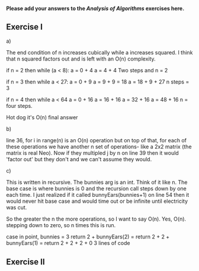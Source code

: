 #### Please add your answers to the ***Analysis of  Algorithms*** exercises here.

## Exercise I

a)
<!-- ```python
 a = 0
    while (a < n * n * n):
      a = a + n * n
``` -->

The end condition of n increases cubically while a increases squared. I think that n squared factors out and is left with an O(n) complexity.

if n = 2 then while (a < 8):
  a = 0 + 4
  a = 4 + 4
  Two steps and n = 2

if n = 3 then while a < 27:
   a = 0 + 9
   a = 9 + 9 = 18
   a = 18 + 9 + 27
   n steps = 3

if n = 4 then while a < 64
   a = 0 + 16
   a = 16 + 16
  a = 32 + 16
  a = 48 + 16
  n = four steps. 

  Hot dog it's O(n) final answer



b)  
<!-- sum = 0
    for i in range(n):
      j = 1
      while j < n:
        j *= 2
        sum += 1 -->


line 36, for i in range(n) is an O(n) operation but on top of that, for each of these operations we have another n set of operations- like a 2x2 matrix (the matrix is real Neo). Now if they multipled j by n on line 39 then it would 'factor out' but they don't and we can't assume they would. 





c) 
<!-- ```
 def bunnyEars(bunnies):
      if bunnies == 0:
        return 0

      return 2 + bunnyEars(bunnies-1)
``` -->

This is written in recursive. The bunnies arg is an int. Think of it like n. The base case is where bunnies is 0 and the recursion call steps down by one each time. I just realized if it called bunnyEars(bunnies+1) on line 54 then it would never hit base case and would time out or be infinite until electricity was cut.

So the greater the n the more operations, so I want to say O(n). Yes, O(n). stepping down to zero, so n times this is run. 

case in point, bunnies = 3
return 2 + bunnyEars(2) =
return 2 + 2 + bunnyEars(1) = 
return 2 + 2 + 2 + 0
3 lines of code



## Exercise II


<!-- Suppose that you have an n-story building and plenty of eggs. Suppose also that an egg gets broken if it is thrown off floor f or higher, and doesn't get broken if dropped off a floor less than floor f. Devise a strategy to determine the value of f such that the number of dropped + broken eggs is minimized.

Write out your proposed algorithm in plain English or pseudocode AND give the runtime complexity of your solution. -->


